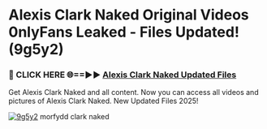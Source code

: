 # Alexis Clark Naked Original Videos 0nlyFans Leaked - Files Updated! (9g5y2)

<h3>🔴 CLICK HERE 🌐==►► <a href="https://tinyurl.com/up5wt9bj" rel="nofollow">Alexis Clark Naked Updated Files</a></h3>

Get Alexis Clark Naked and all content. Now you can access all videos and pictures of Alexis Clark Naked. New Updated Files 2025!

[![9g5y2](https://i.imgur.com/ABiUzMV.gif)](https://tinyurl.com/up5wt9bj)
morfydd clark naked